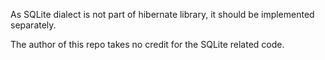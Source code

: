 As SQLite dialect is not part of hibernate library, it should be implemented separately.

The author of this repo takes no credit for the SQLite related code.